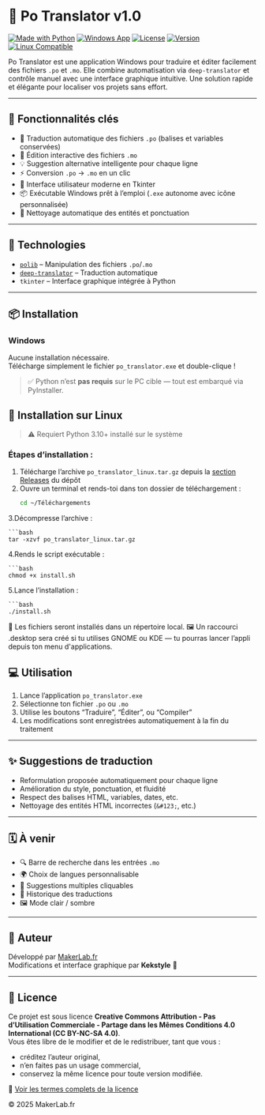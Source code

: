 # 🎯 Po Translator v1.0

[![Made with Python](https://img.shields.io/badge/Made%20with-Python-3776AB.svg?style=flat)](https://www.python.org/)
[![Windows App](https://img.shields.io/badge/Platform-Windows-blue)](https://github.com/)
[![License](https://img.shields.io/badge/License-Personnelle-lightgrey)](#license)
[![Version](https://img.shields.io/badge/Version-1.0-orange)](#)
[![Linux Compatible](https://img.shields.io/badge/Platform-Linux-green)](#installation-sur-linux)

Po Translator est une application Windows pour traduire et éditer facilement des fichiers `.po` et `.mo`. Elle combine automatisation via `deep-translator` et contrôle manuel avec une interface graphique intuitive. Une solution rapide et élégante pour localiser vos projets sans effort.

---

## 🚀 Fonctionnalités clés

- 🔄 Traduction automatique des fichiers `.po` (balises et variables conservées)
- 🧾 Édition interactive des fichiers `.mo`
- 💡 Suggestion alternative intelligente pour chaque ligne
- ⚡ Conversion `.po` → `.mo` en un clic
- 🎨 Interface utilisateur moderne en Tkinter
- 📦 Exécutable Windows prêt à l’emploi (`.exe` autonome avec icône personnalisée)
- 🧠 Nettoyage automatique des entités et ponctuation

---

## 🧰 Technologies

- [`polib`](https://github.com/izimobil/polib) – Manipulation des fichiers `.po`/`.mo`
- [`deep-translator`](https://github.com/nidhaloff/deep-translator) – Traduction automatique
- `tkinter` – Interface graphique intégrée à Python

---

## 📦 Installation

### Windows 

Aucune installation nécessaire.  
Télécharge simplement le fichier `po_translator.exe` et double-clique !

> ✅ Python n’est **pas requis** sur le PC cible — tout est embarqué via PyInstaller.

## 🐧 Installation sur Linux

> ⚠️ Requiert Python 3.10+ installé sur le système

### Étapes d’installation :

1. Télécharge l’archive `po_translator_linux.tar.gz` depuis la [section Releases](https://github.com/...) du dépôt
2. Ouvre un terminal et rends-toi dans ton dossier de téléchargement :
	```bash
	cd ~/Téléchargements
3.Décompresse l’archive :

	```bash
	tar -xzvf po_translator_linux.tar.gz
4.Rends le script exécutable :

	```bash
	chmod +x install.sh
5.Lance l’installation :

	```bash
	./install.sh


📁 Les fichiers seront installés dans un répertoire local. 🖼️ Un raccourci .desktop sera créé si tu utilises GNOME ou KDE — tu pourras lancer l’appli depuis ton menu d'applications.


## 💻 Utilisation

1. Lance l’application `po_translator.exe`
2. Sélectionne ton fichier `.po` ou `.mo`
3. Utilise les boutons “Traduire”, “Éditer”, ou “Compiler”
4. Les modifications sont enregistrées automatiquement à la fin du traitement

---

## ✨ Suggestions de traduction

- Reformulation proposée automatiquement pour chaque ligne
- Amélioration du style, ponctuation, et fluidité
- Respect des balises HTML, variables, dates, etc.
- Nettoyage des entités HTML incorrectes (`&#123;`, etc.)

---

## 🗓️ À venir

- 🔍 Barre de recherche dans les entrées `.mo`
- 🌍 Choix de langues personnalisable
- 🧠 Suggestions multiples cliquables
- 📜 Historique des traductions
- 🖼 Mode clair / sombre

---

## 👤 Auteur

Développé par [MakerLab.fr](https://makerlab.fr)  
Modifications et interface graphique par **Kekstyle** 🤝

---


## 📄 Licence

Ce projet est sous licence **Creative Commons Attribution - Pas d’Utilisation Commerciale - Partage dans les Mêmes Conditions 4.0 International (CC BY-NC-SA 4.0)**.  
Vous êtes libre de le modifier et de le redistribuer, tant que vous :
- créditez l’auteur original,
- n’en faites pas un usage commercial,
- conservez la même licence pour toute version modifiée.

🔗 [Voir les termes complets de la licence](https://creativecommons.org/licenses/by-nc-sa/4.0/deed.fr)

© 2025 MakerLab.fr
